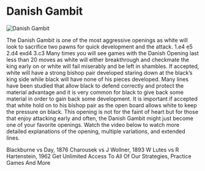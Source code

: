 # Danish Gambit

![Danish Gambit](https://www.thechesswebsite.com/wp-content/uploads/2012/07/DanishGambit.jpg)


The Danish Gambit is one of the most aggressive openings as white will look to sacrifice two pawns for quick development and the attack.
1.e4 e5
2.d4 exd4
3.c3
Many times you will see games with the Danish Opening last less than 20 moves as white will either breakthrough and checkmate the king early on or white will fail miserably and be left in shambles.
If accepted, white will have a strong bishop pair developed staring down at the black’s king side while black will have none of his pieces developed. Many lines have been studied that allow black to defend correctly and protect the material advantage and it is very common for black to give back some material in order to gain back some development.
It is important if accepted that white hold on to his bishop pair as the open board allows white to keep the pressure on black.
This opening is not for the faint of heart but for those that enjoy attacking early and often, the Danish Gambit might just become one of your favorite openings.
Watch the video below to watch more detailed explanations of the opening, multiple variations, and extended lines.




Blackburne vs Day, 1876
Charousek vs J Wollner, 1893
W Lutes vs R Hartenstein, 1962
Get Unlimited Access To All Of Our Strategies, Practice Games And More